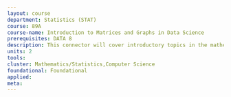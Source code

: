 ```yaml
---
layout: course 
department: Statistics (STAT)
course: 89A
course-name: Introduction to Matrices and Graphs in Data Science
prerequisites: DATA 8
description: This connector will cover introductory topics in the mathematics of data science, focusing on discrete probability and linear algebra and the connections between them that are useful in modern theory and practice. We will focus on matrices and graphs as popular mathematical structures with which to model data. For examples, as models for term-document corpora, high-dimensional regression problems, ranking/classification of web data, adjacency properties of social network data, etc.
units: 2
tools: 
cluster: Mathematics/Statistics,Computer Science
foundational: Foundational
applied: 
meta: 
---
```

